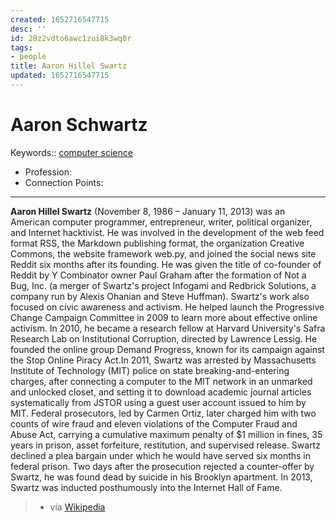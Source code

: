 ```yaml
---
created: 1652716547715
desc: ''
id: 28z2vdto6awc1zui8k3wq0r
tags:
- people
title: Aaron Hillel Swartz
updated: 1652716547715
---
```

   
# Aaron Schwartz   
   
Keywords:: [computer science](../../topics/computer%20science.md)   
   
- Profession:   
- Connection Points:   
   
   
---   
   
**Aaron Hillel Swartz** (November 8, 1986 – January 11, 2013) was an American computer programmer, entrepreneur, writer, political organizer, and Internet hacktivist. He was involved in the development of the web feed format RSS, the Markdown publishing format, the organization Creative Commons, the website framework web.py, and joined the social news site Reddit six months after its founding. He was given the title of co-founder of Reddit by Y Combinator owner Paul Graham after the formation of Not a Bug, Inc. (a merger of Swartz's project Infogami and Redbrick Solutions, a company run by Alexis Ohanian and Steve Huffman). Swartz's work also focused on civic awareness and activism. He helped launch the Progressive Change Campaign Committee in 2009 to learn more about effective online activism. In 2010, he became a research fellow at Harvard University's Safra Research Lab on Institutional Corruption, directed by Lawrence Lessig. He founded the online group Demand Progress, known for its campaign against the Stop Online Piracy Act.In 2011, Swartz was arrested by Massachusetts Institute of Technology (MIT) police on state breaking-and-entering charges, after connecting a computer to the MIT network in an unmarked and unlocked closet, and setting it to download academic journal articles systematically from JSTOR using a guest user account issued to him by MIT. Federal prosecutors, led by Carmen Ortiz, later charged him with two counts of wire fraud and eleven violations of the Computer Fraud and Abuse Act, carrying a cumulative maximum penalty of $1 million in fines, 35 years in prison, asset forfeiture, restitution, and supervised release. Swartz declined a plea bargain under which he would have served six months in federal prison. Two days after the prosecution rejected a counter-offer by Swartz, he was found dead by suicide in his Brooklyn apartment. In 2013, Swartz was inducted posthumously into the Internet Hall of Fame.   
   
> - via [Wikipedia](https://en.wikipedia.org/wiki/Aaron%20Swartz)